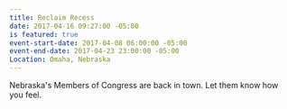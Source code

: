 ```yaml
---
title: Reclaim Recess
date: 2017-04-16 09:27:00 -05:00
is featured: true
event-start-date: 2017-04-08 06:00:00 -05:00
event-end-date: 2017-04-23 23:00:00 -05:00
Location: Omaha, Nebraska
---
```


Nebraska's Members of Congress are back in town. Let them know how you feel.